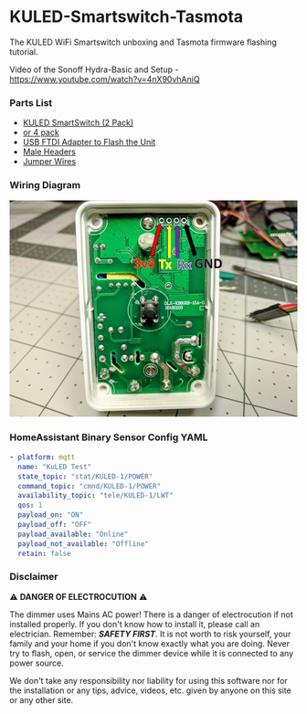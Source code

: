 # KULED-Smartswitch-Tasmota
The KULED WiFi Smartswitch unboxing and Tasmota firmware flashing tutorial.

Video of the Sonoff Hydra-Basic and Setup - https://www.youtube.com/watch?v=4nX90vhAniQ

### Parts List
- [KULED SmartSwitch (2 Pack)](https://amzn.to/2CEAuwd) 
- [or 4 pack](https://amzn.to/2yyVPmf)
- [USB FTDI Adapter to Flash the Unit](https://amzn.to/2QXC5AU)
- [Male Headers](https://amzn.to/2OnGpuZ)
- [Jumper Wires](https://amzn.to/2OtIDJ4)

### Wiring Diagram
![alt text](https://raw.githubusercontent.com/digiblur/KULED-Smartswitch-Tasmota/master/GPIO%20PINS.jpg "Wiring Diagram")

### HomeAssistant Binary Sensor Config YAML
```yaml
- platform: mqtt
  name: "KuLED Test"
  state_topic: "stat/KULED-1/POWER"
  command_topic: "cmnd/KULED-1/POWER"
  availability_topic: "tele/KULED-1/LWT"
  qos: 1
  payload_on: "ON"
  payload_off: "OFF"
  payload_available: "Online"
  payload_not_available: "Offline"
  retain: false
```

### Disclaimer
:warning: **DANGER OF ELECTROCUTION** :warning:

The dimmer uses Mains AC power!  There is a danger of electrocution if not installed properly. If you don't know how to install it, please call an electrician. Remember: _**SAFETY FIRST**_. It is not worth to risk yourself, your family and your home if you don't know exactly what you are doing. Never try to flash, open, or service the dimmer device while it is connected to any power source.

We don't take any responsibility nor liability for using this software nor for the installation or any tips, advice, videos, etc. given by anyone on this site or any other site.
